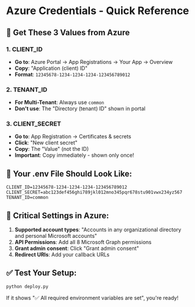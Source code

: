 # Azure Credentials - Quick Reference

## 🎯 **Get These 3 Values from Azure**

### **1. CLIENT_ID**
- **Go to**: Azure Portal → App Registrations → Your App → Overview
- **Copy**: "Application (client) ID"
- **Format**: `12345678-1234-1234-1234-123456789012`

### **2. TENANT_ID**
- **For Multi-Tenant**: Always use `common`
- **Don't use**: The "Directory (tenant) ID" shown in portal

### **3. CLIENT_SECRET**
- **Go to**: App Registration → Certificates & secrets
- **Click**: "New client secret"
- **Copy**: The "Value" (not the ID)
- **Important**: Copy immediately - shown only once!

## 🔧 **Your .env File Should Look Like:**

```env
CLIENT_ID=12345678-1234-1234-1234-123456789012
CLIENT_SECRET=abc123def456ghi789jkl012mno345pqr678stu901vwx234yz567
TENANT_ID=common
```

## 🚨 **Critical Settings in Azure:**

1. **Supported account types**: "Accounts in any organizational directory and personal Microsoft accounts"
2. **API Permissions**: Add all 8 Microsoft Graph permissions
3. **Grant admin consent**: Click "Grant admin consent"
4. **Redirect URIs**: Add your callback URLs

## ✅ **Test Your Setup:**

```bash
python deploy.py
```

If it shows "✅ All required environment variables are set", you're ready! 